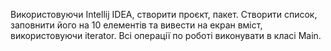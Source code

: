 Використовуючи Intellij IDEA, створити проєкт, пакет.
Створити список, заповнити його на 10 елементів та вивести на екран вміст, використовуючи iterator.
Всі операції по роботі виконувати в класі Main.